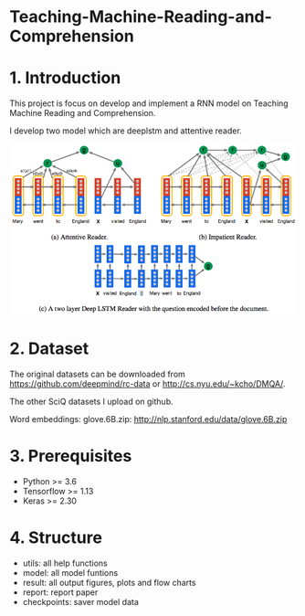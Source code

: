 # Teaching-Machine-Reading-and-Comprehension

# 1. Introduction

This project is focus on develop and implement a RNN model on Teaching Machine Reading and Comprehension.

I develop two model which are deeplstm and attentive reader.

![Image of Yaktocat](https://github.com/jsheng0901/Teaching-Machine-Reading-and-Comprehension/blob/master/models/models.png)

# 2. Dataset

The original datasets can be downloaded from https://github.com/deepmind/rc-data or http://cs.nyu.edu/~kcho/DMQA/.

The other SciQ datasets I upload on github.

Word embeddings: glove.6B.zip: http://nlp.stanford.edu/data/glove.6B.zip

# 3. Prerequisites

* Python >= 3.6
* Tensorflow >= 1.13
* Keras >= 2.30

# 4. Structure
* utils: all help functions
* model: all model funtions
* result: all output figures, plots and flow charts
* report: report paper
* checkpoints: saver model data
